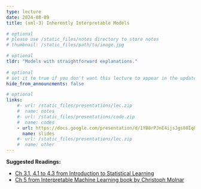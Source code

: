 ```yaml
---
type: lecture
date: 2024-08-09
title: (xml-3) Inherently Interpretable Models 

# optional
# please use /static_files/notes directory to store notes
# thumbnail: /static_files/path/to/image.jpg

# optional
tldr: "Models with straightforward explanations."
  
# optional
# set it to true if you don't want this lecture to appear in the updates section
hide_from_announcments: false

# optional
links: 
    #- url: /static_files/presentations/lec.zip
    #  name: notes
    #- url: /static_files/presentations/code.zip
    #  name: codes
    - url: https://docs.google.com/presentation/d/1YB8rPJnE4ijsJgs80Iq8wj9evIFoIo-lS4wZqRL3_Qo/edit?usp=sharing
      name: slides
    #- url: /static_files/presentations/lec.zip
    #  name: other
---
```


**Suggested Readings:**
- [Ch 3.1, 4.1 to 4.3 from Introduction to Statistical Learning](https://hastie.su.domains/ISLP/ISLP_website.pdf)
- [Ch 5 from Interpretable Machine Learning book by Christoph Molnar](https://christophm.github.io/interpretable-ml-book/interpretability-importance.html)
